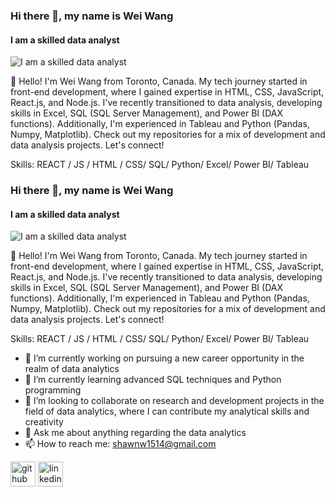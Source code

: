 ### Hi there 👋, my name is Wei Wang 
#### I am a skilled data analyst 
![I am a skilled data analyst ](https://img.freepik.com/free-vector/data-concept-illustration-idea-collecting-analysing-using_613284-1574.jpg?w=1380&t=st=1706125764~exp=1706126364~hmac=72cba51d9f6c6cf8090da8ca9893e44a8d6661e2022ad97b63e3829a3b74bbc1)

👋 Hello! I'm Wei Wang from Toronto, Canada. My tech journey started in front-end development, where I gained expertise in HTML, CSS, JavaScript, React.js, and Node.js.
I've recently transitioned to data analysis, developing skills in Excel, SQL (SQL Server Management), and Power BI (DAX functions). Additionally, I'm experienced in Tableau and Python (Pandas, Numpy, Matplotlib).
Check out my repositories for a mix of development and data analysis projects. Let's connect!

Skills: REACT / JS / HTML / CSS/ SQL/ Python/ Excel/ Power BI/ Tableau

### Hi there 👋, my name is Wei Wang 
#### I am a skilled data analyst 
![I am a skilled data analyst ](https://img.freepik.com/free-vector/data-concept-illustration-idea-collecting-analysing-using_613284-1574.jpg?w=1380&t=st=1706125764~exp=1706126364~hmac=72cba51d9f6c6cf8090da8ca9893e44a8d6661e2022ad97b63e3829a3b74bbc1)

👋 Hello! I'm Wei Wang from Toronto, Canada. My tech journey started in front-end development, where I gained expertise in HTML, CSS, JavaScript, React.js, and Node.js.
I've recently transitioned to data analysis, developing skills in Excel, SQL (SQL Server Management), and Power BI (DAX functions). Additionally, I'm experienced in Tableau and Python (Pandas, Numpy, Matplotlib).
Check out my repositories for a mix of development and data analysis projects. Let's connect!

Skills: REACT / JS / HTML / CSS/ SQL/ Python/ Excel/ Power BI/ Tableau

- 🔭 I’m currently working on pursuing a new career opportunity in the realm of data analytics 
- 🌱 I’m currently learning  advanced SQL techniques and Python programming 
- 👯 I’m looking to collaborate on research and development projects in the field of data analytics, where I can contribute my analytical skills and creativity 
- 💬 Ask me about anything regarding the data analytics  
- 📫 How to reach me: shawnw1514@gmail.com 


[<img src='https://cdn.jsdelivr.net/npm/simple-icons@3.0.1/icons/github.svg' alt='github' height='40'>](https://github.com/WeiWanger)  [<img src='https://cdn.jsdelivr.net/npm/simple-icons@3.0.1/icons/linkedin.svg' alt='linkedin' height='40'>](https://www.linkedin.com/in/wei-wang-b7bba4196/)  






